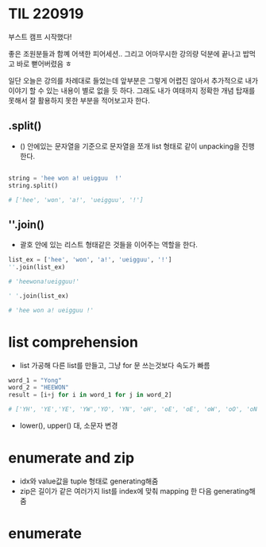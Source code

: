 # TIL  220919

부스트 캠프 시작했다!

좋은 조원분들과 함꼐 어색한 피어세션.. 그리고 어마무시한 강의량 덕분에 끝나고 밥먹고 바로 뻗어버렸음 ㅎ

일단 오늘은 강의를 차례대로 들었는데 앞부분은 그렇게 어렵진 않아서 추가적으로 내가 이야기 할 수 있는 내용이 별로 없을 듯 하다. 
그래도 내가 여태까지 정확한 개념 탑재를 못해서 잘 활용하지 못한 부분을 적어보고자 한다. 


## .split()

- () 안에있는 문자열을 기준으로 문자열을 쪼개 list 형태로 같이 unpacking을 진행한다.

~~~python

string = 'hee won a! ueigguu  !'
string.split()

# ['hee', 'won', 'a!', 'ueigguu', '!']
~~~

## ''.join()

- 괄호 안에 있는 리스트 형태같은 것들을 이어주는 역할을 한다.

~~~python
list_ex = ['hee', 'won', 'a!', 'ueigguu', '!']
''.join(list_ex)

# 'heewona!ueigguu!'

' '.join(list_ex)

# 'hee won a! ueigguu !'
~~~

# list comprehension

- list 가공해 다른 list를 만들고, 그냥 for 문 쓰는것보다 속도가 빠름

~~~python
word_1 = "Yong"
word_2 = "HEEWON"
result = [i+j for i in word_1 for j in word_2]

# ['YH', 'YE','YE', 'YW','YO', 'YN', 'oH', 'oE', 'oE', 'oW', 'oO', 'oN', 'nH', 'nE', 'nE', 'nW', 'nO', 'nN', 'gH', 'gE', 'gE', 'gW', 'gO', 'gN']
~~~
- lower(), upper() 대, 소문자 변경


# enumerate and zip

- idx와 value값을 tuple 형태로 generating해줌
- zip은 길이가 같은 여러가지 list를 index에 맞춰 mapping 한 다음 generating해줌

# enumerate 